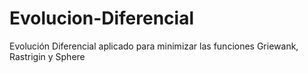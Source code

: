 # Evolucion-Diferencial
Evolución Diferencial aplicado para minimizar las funciones Griewank, Rastrigin y Sphere
